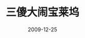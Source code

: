 ---
layout: page
title: 三傻大闹宝莱坞
description: >
  一部被译名耽误了的印度电影，结局十分反转且励志，年轻时喜欢。
category: 电影
img: assets/img/movie/before2020/三傻大闹宝莱坞.webp
star: 5
date: 2009-12-25
---